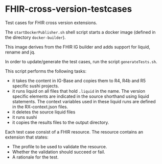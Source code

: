 # FHIR-cross-version-testcases
Test cases for FHIR cross version extensions.

The `startDockerPublisher.sh` shell script starts a docker image (defined in the directory `docker-builder`). 

This image derives from the FHIR IG builder and adds support for liquid, rename and jq.

In order to update/generate the test cases, run the script `generateTests.sh`. 

This script performs the following tasks:

* it takes the content in IG-Base and copies them to R4, R4b and R5 specific sushi projects.
* it runs liquid on all files that hold `.liquid` in the name. The version specific elements are indicated in the source shorthand using liquid statements. The context variables used in these liquid runs are defined in the RX-context.json files.
* it deletes the source liquid files
* it runs sushi
* it copies the results files to the output directory.

Each test case consist of a FHIR resource. The resource contains an extension that states:

* The profile to be used to validate the resource.
* Whether the validation should succeed or fail.
* A rationale for the test.
